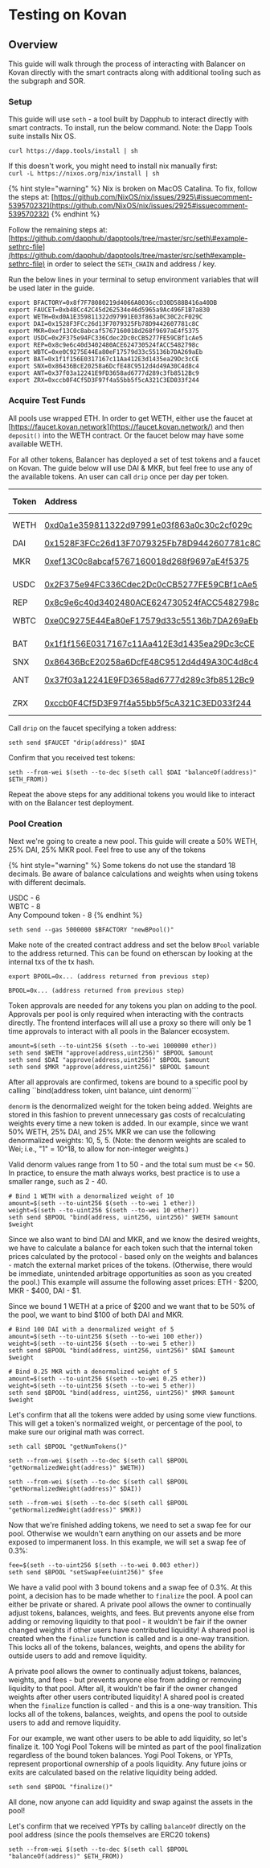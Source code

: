 # Testing on Kovan

## Overview

This guide will walk through the process of interacting with Balancer on Kovan directly with the smart contracts along with additional tooling such as the subgraph and SOR.

### Setup

This guide will use `seth` - a tool built by Dapphub to interact directly with smart contracts. To install, run the below command. Note: the Dapp Tools suite installs Nix OS.

```text
curl https://dapp.tools/install | sh
```

If this doesn't work, you might need to install nix manually first:  
`curl -L https://nixos.org/nix/install | sh`

{% hint style="warning" %}
Nix is broken on MacOS Catalina. To fix, follow the steps at: [https://github.com/NixOS/nix/issues/2925\#issuecomment-539570232](https://github.com/NixOS/nix/issues/2925#issuecomment-539570232)
{% endhint %}

Follow the remaining steps at: [https://github.com/dapphub/dapptools/tree/master/src/seth\#example-sethrc-file](https://github.com/dapphub/dapptools/tree/master/src/seth#example-sethrc-file) in order to select the `SETH_CHAIN` and address / key.

Run the below lines in your terminal to setup environment variables that will be used later in the guide.

```text
export BFACTORY=0x8f7F78080219d4066A8036ccD30D588B416a40DB
export FAUCET=0xb48Cc42C45d262534e46d5965a9Ac496F1B7a830
export WETH=0xd0A1E359811322d97991E03f863a0C30C2cF029C
export DAI=0x1528F3FCc26d13F7079325Fb78D9442607781c8C
export MKR=0xef13C0c8abcaf5767160018d268f9697aE4f5375
export USDC=0x2F375e94FC336Cdec2Dc0cCB5277FE59CBf1cAe5
export REP=0x8c9e6c40d3402480ACE624730524fACC5482798c
export WBTC=0xe0C9275E44Ea80eF17579d33c55136b7DA269aEb
export BAT=0x1f1f156E0317167c11Aa412E3d1435ea29Dc3cCE
export SNX=0x86436BcE20258a6DcfE48C9512d4d49A30C4d8c4
export ANT=0x37f03a12241E9FD3658ad6777d289c3fb8512Bc9
export ZRX=0xccb0F4Cf5D3F97f4a55bb5f5cA321C3ED033f244
```

### Acquire Test Funds

All pools use wrapped ETH. In order to get WETH, either use the faucet at [https://faucet.kovan.network](https://faucet.kovan.network/) and then `deposit()` into the WETH contract. Or the faucet below may have some available WETH.

For all other tokens, Balancer has deployed a set of test tokens and a faucet on Kovan. The guide below will use DAI & MKR, but feel free to use any of the available tokens. An user can call `drip` once per day per token.

| Token | Address | Drip Amount |
| :--- | :--- | :--- |
| WETH | [0xd0a1e359811322d97991e03f863a0c30c2cf029c](https://kovan.etherscan.io/address/0xd0a1e359811322d97991e03f863a0c30c2cf029c) | 0.25 WETH |
| DAI | [0x1528F3FCc26d13F7079325Fb78D9442607781c8C](https://kovan.etherscan.io/address/0x1528F3FCc26d13F7079325Fb78D9442607781c8C) | 100 DAI |
| MKR | [0xef13C0c8abcaf5767160018d268f9697aE4f5375](https://kovan.etherscan.io/address/0xef13C0c8abcaf5767160018d268f9697aE4f5375) | 0.5 MKR |
| USDC | [0x2F375e94FC336Cdec2Dc0cCB5277FE59CBf1cAe5](https://kovan.etherscan.io/address/0x2F375e94FC336Cdec2Dc0cCB5277FE59CBf1cAe5) | 100 USDC |
| REP | [0x8c9e6c40d3402480ACE624730524fACC5482798c](https://kovan.etherscan.io/address/0x8c9e6c40d3402480ACE624730524fACC5482798c) | 10 REP |
| WBTC | [0xe0C9275E44Ea80eF17579d33c55136b7DA269aEb](https://kovan.etherscan.io/address/0xe0C9275E44Ea80eF17579d33c55136b7DA269aEb) | 0.02 WBTC |
| BAT | [0x1f1f156E0317167c11Aa412E3d1435ea29Dc3cCE](https://kovan.etherscan.io/address/0x1f1f156E0317167c11Aa412E3d1435ea29Dc3cCE) | 500 BAT |
| SNX | [0x86436BcE20258a6DcfE48C9512d4d49A30C4d8c4](https://kovan.etherscan.io/address/0x86436BcE20258a6DcfE48C9512d4d49A30C4d8c4) | 85 SNX |
| ANT | [0x37f03a12241E9FD3658ad6777d289c3fb8512Bc9](https://kovan.etherscan.io/address/0x37f03a12241E9FD3658ad6777d289c3fb8512Bc9) | 200 ANT |
| ZRX | [0xccb0F4Cf5D3F97f4a55bb5f5cA321C3ED033f244](https://kovan.etherscan.io/address/0xccb0F4Cf5D3F97f4a55bb5f5cA321C3ED033f244) | 400 ZRX |

Call `drip` on the faucet specifying a token address:

```text
seth send $FAUCET "drip(address)" $DAI
```

Confirm that you received test tokens:

```text
seth --from-wei $(seth --to-dec $(seth call $DAI "balanceOf(address)" $ETH_FROM))
```

Repeat the above steps for any additional tokens you would like to interact with on the Balancer test deployment.

### Pool Creation

Next we're going to create a new pool. This guide will create a 50% WETH, 25% DAI, 25% MKR pool. Feel free to use any of the tokens

{% hint style="warning" %}
Some tokens do not use the standard 18 decimals. Be aware of balance calculations and weights when using tokens with different decimals.

USDC - 6  
WBTC - 8  
Any Compound token - 8
{% endhint %}

```text
seth send --gas 5000000 $BFACTORY "newBPool()"
```

Make note of the created contract address and set the below `BPool` variable to the address returned. This can be found on etherscan by looking at the internal txs of the tx hash.

```text
export BPOOL=0x... (address returned from previous step)
```

```text
BPOOL=0x... (address returned from previous step)
```

Token approvals are needed for any tokens you plan on adding to the pool. Approvals per pool is only required when interacting with the contracts directly. The frontend interfaces will all use a proxy so there will only be 1 time approvals to interact with all pools in the Balancer ecosystem.

```text
amount=$(seth --to-uint256 $(seth --to-wei 1000000 ether))
seth send $WETH "approve(address,uint256)" $BPOOL $amount
seth send $DAI "approve(address,uint256)" $BPOOL $amount
seth send $MKR "approve(address,uint256)" $BPOOL $amount
```

After all approvals are confirmed, tokens are bound to a specific pool by calling \`\`bind\(address token, uint balance, uint denorm\)\`\`\`

`denorm` is the denormalized weight for the token being added. Weights are stored in this fashion to prevent unnecessary gas costs of recalculating weights every time a new token is added. In our example, since we want 50% WETH, 25% DAI, and 25% MKR we can use the following denormalized weights: 10, 5, 5. \(Note: the denorm weights are scaled to Wei; i.e., "1" = 10^18, to allow for non-integer weights.\)

Valid denorm values range from 1 to 50 - and the total sum must be &lt;= 50. In practice, to ensure the math always works, best practice is to use a smaller range, such as 2 - 40.

```text
# Bind 1 WETH with a denormalized weight of 10
amount=$(seth --to-uint256 $(seth --to-wei 1 ether))
weight=$(seth --to-uint256 $(seth --to-wei 10 ether))
seth send $BPOOL "bind(address, uint256, uint256)" $WETH $amount $weight
```

Since we also want to bind DAI and MKR, and we know the desired weights, we have to calculate a balance for each token such that the internal token prices calculated by the protocol - based only on the weights and balances - match the external market prices of the tokens. \(Otherwise, there would be immediate, unintended arbitrage opportunities as soon as you created the pool.\) This example will assume the following asset prices: ETH - $200, MKR - $400, DAI - $1.

Since we bound 1 WETH at a price of $200 and we want that to be 50% of the pool, we want to bind $100 of both DAI and MKR.

```text
# Bind 100 DAI with a denormalized weight of 5
amount=$(seth --to-uint256 $(seth --to-wei 100 ether))
weight=$(seth --to-uint256 $(seth --to-wei 5 ether))
seth send $BPOOL "bind(address, uint256, uint256)" $DAI $amount $weight

# Bind 0.25 MKR with a denormalized weight of 5
amount=$(seth --to-uint256 $(seth --to-wei 0.25 ether))
weight=$(seth --to-uint256 $(seth --to-wei 5 ether))
seth send $BPOOL "bind(address, uint256, uint256)" $MKR $amount $weight
```

Let's confirm that all the tokens were added by using some view functions. This will get a token's normalized weight, or percentage of the pool, to make sure our original math was correct.

```text
seth call $BPOOL "getNumTokens()"

seth --from-wei $(seth --to-dec $(seth call $BPOOL "getNormalizedWeight(address)" $WETH))

seth --from-wei $(seth --to-dec $(seth call $BPOOL "getNormalizedWeight(address)" $DAI))

seth --from-wei $(seth --to-dec $(seth call $BPOOL "getNormalizedWeight(address)" $MKR))
```

Now that we're finished adding tokens, we need to set a swap fee for our pool. Otherwise we wouldn't earn anything on our assets and be more exposed to impermanent loss. In this example, we will set a swap fee of 0.3%:

```text
fee=$(seth --to-uint256 $(seth --to-wei 0.003 ether))
seth send $BPOOL "setSwapFee(uint256)" $fee
```

We have a valid pool with 3 bound tokens and a swap fee of 0.3%. At this point, a decision has to be made whether to `finalize` the pool. A pool can either be private or shared. A private pool allows the owner to continually adjust tokens, balances, weights, and fees. But prevents anyone else from adding or removing liquidity to that pool - it wouldn't be fair if the owner changed weights if other users have contributed liquidity! A shared pool is created when the `finalize` function is called and is a one-way transition. This locks all of the tokens, balances, weights, and opens the ability for outside users to add and remove liquidity.

A private pool allows the owner to continually adjust tokens, balances, weights, and fees - but prevents anyone else from adding or removing liquidity to that pool. After all, it wouldn't be fair if the owner changed weights after other users contributed liquidity! A shared pool is created when the `finalize` function is called - and this is a one-way transition. This locks all of the tokens, balances, weights, and opens the pool to outside users to add and remove liquidity.

For our example, we want other users to be able to add liquidity, so let's finalize it. 100 Yogi Pool Tokens will be minted as part of the pool finalization regardless of the bound token balances. Yogi Pool Tokens, or YPTs, represent proportional ownership of a pools liquidity. Any future joins or exits are calculated based on the relative liquidity being added.

```text
seth send $BPOOL "finalize()"
```

All done, now anyone can add liquidity and swap against the assets in the pool!

Let's confirm that we received YPTs by calling `balanceOf` directly on the pool address \(since the pools themselves are ERC20 tokens\)

```text
seth --from-wei $(seth --to-dec $(seth call $BPOOL "balanceOf(address)" $ETH_FROM))
```

